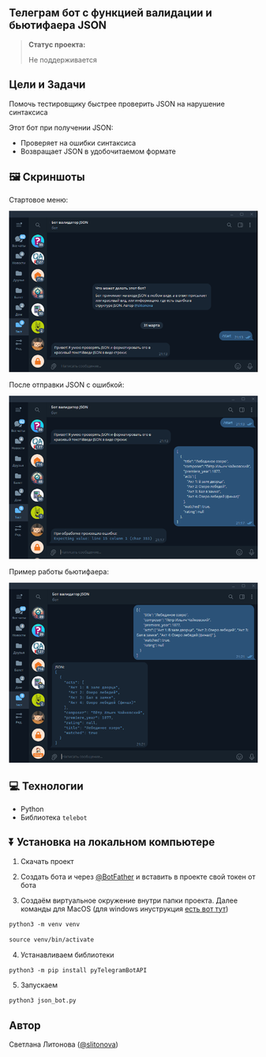 <h2>Телеграм бот с функцией валидации и бьютифаера JSON</h2>

> **Статус проекта:**
>
>  Не поддерживается 

## Цели и Задачи
Помочь тестировщику быстрее проверить JSON на нарушение синтаксиса

Этот бот при получении JSON:
* Проверяет на ошибки синтаксиса
* Возвращает JSON в удобочитаемом формате

## 🖼 Скриншоты

Стартовое меню:

![image](https://raw.githubusercontent.com/slitonova/tg_json_validator_bot/refs/heads/main/Start.png)

После отправки JSON c ошибкой:

![image](https://raw.githubusercontent.com/slitonova/tg_json_validator_bot/refs/heads/main/error.png)

Пример работы бьютифаера:

![image](https://raw.githubusercontent.com/slitonova/tg_json_validator_bot/refs/heads/main/new.png)


## 💻 Технологии

* Python
* Библиотека `telebot`

## ⏬ Установка на локальном компьютере

1. Скачать проект
   
2. Создать бота и через [@BotFather](https://t.me/BotFather) и вставить в проекте свой токен от бота

3. Создаём виртуальное окружение внутри папки проекта.
Далее команды для MacOS (для windows инуструкция [есть вот тут](https://realpython.com/python-virtual-environments-a-primer/#create-it))

``` markdown
python3 -m venv venv
```

``` markdown
source venv/bin/activate
```
4. Устанавливаем библиотеки

``` markdown
python3 -m pip install pyTelegramBotAPI
```


5. Запускаем
``` markdown
python3 json_bot.py
```

## Автор

Светлана Литонова ([@slitonova](https://t.me/slitonova))
